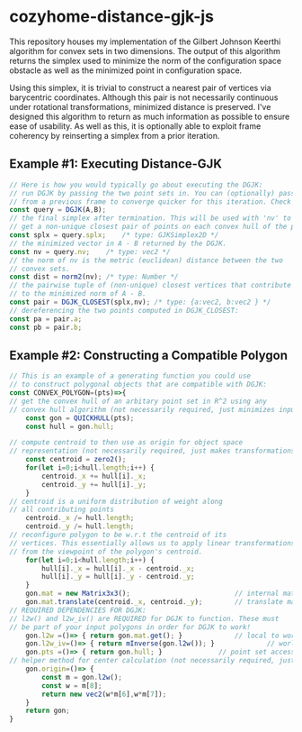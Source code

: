 # cozyhome-distance-gjk-js
This repository houses my implementation of the Gilbert Johnson Keerthi algorithm for convex sets in two dimensions. The output of this algorithm returns the simplex used to minimize the norm of the configuration space obstacle as well as the minimized point in configuration space. 

Using this simplex, it is trivial to construct a nearest pair of vertices via barycentric coordinates. Although this pair is not necessarily continuous under rotational transformations, minimized distance is preserved. I've designed this algorithm to return as much information as possible to ensure ease of usability. As well as this, it is optionally able to exploit frame coherency by reinserting a simplex from a prior iteration.

## Example #1: Executing Distance-GJK
```js
// Here is how you would typically go about executing the DGJK:
// run DGJK by passing the two point sets in. You can (optionally) pass in a prior simplex
// from a previous frame to converge quicker for this iteration. Check dgjk.js for more details.
const query = DGJK(A,B);
// the final simplex after termination. This will be used with 'nv' to
// get a non-unique closest pair of points on each convex hull of the point sets.
const splx = query.splx; 	/* type: GJKSimplex2D */
// the minimized vector in A - B returned by the DGJK.
const nv = query.nv; 	/* type: vec2 */
// the norm of nv is the metric (euclidean) distance between the two
// convex sets.
const dist = norm2(nv);	/* type: Number */
// the pairwise tuple of (non-unique) closest vertices that contribute
// to the minimized norm of A - B.
const pair = DGJK_CLOSEST(splx,nv); /* type: {a:vec2, b:vec2 } */
// dereferencing the two points computed in DGJK_CLOSEST:
const pa = pair.a; 
const pb = pair.b;
```
## Example #2: Constructing a Compatible Polygon
```js
// This is an example of a generating function you could use
// to construct polygonal objects that are compatible with DGJK:
const CONVEX_POLYGON=(pts)=>{
// get the convex hull of an arbitary point set in R^2 using any
// convex hull algorithm (not necessarily required, just minimizes input set)
	const gon = QUICKHULL(pts);
	const hull = gon.hull;

// compute centroid to then use as origin for object space
// representation (not necessarily required, just makes transformations easier)
	const centroid = zero2();
	for(let i=0;i<hull.length;i++) {
		centroid._x += hull[i]._x;
		centroid._y += hull[i]._y;
	}
// centroid is a uniform distribution of weight along
// all contributing points
	centroid._x /= hull.length;
	centroid._y /= hull.length;		
// reconfigure polygon to be w.r.t the centroid of its 
// vertices. This essentially allows us to apply linear transformations
// from the viewpoint of the polygon's centroid.
	for(let i=0;i<hull.length;i++) {
		hull[i]._x = hull[i]._x - centroid._x;
		hull[i]._y = hull[i]._y - centroid._y;
	}
	gon.mat = new Matrix3x3();                          // internal matrix state
	gon.mat.translate(centroid._x, centroid._y);		// translate matrix to centroid
// REQUIRED DEPENDENCIES FOR DGJK:
// l2w() and l2w_iv() are REQUIRED for DGJK to function. These must
// be part of your input polygons in order for DGJK to work!
	gon.l2w =()=> { return gon.mat.get(); }				// local to world matrix accessor
	gon.l2w_iv=()=> { return mInverse(gon.l2w()); }	            // world to local matrix accessor
	gon.pts =()=> { return gon.hull; }				// point set accessor
// helper method for center calculation (not necessarily required, just makes origins easier to get)
	gon.origin=()=> {
		const m = gon.l2w();
		const w = m[8];
		return new vec2(w*m[6],w*m[7]);
	}
	return gon;
}
```